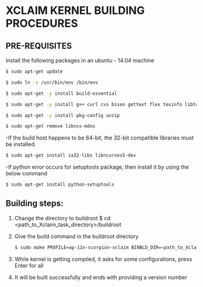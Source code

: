 # XCLAIM KERNEL BUILDING PROCEDURES
## PRE-REQUISITES

Install the following packages in an ubuntu - 14.04 machine

```bash
$ sudo apt-get update

$ sudo ln -s /usr/bin/env /bin/env

$ sudo apt-get -y install build-essential

$ sudo apt-get -y install g++ curl cvs bison gettext flex texinfo libtool patch automake gawk lzma module-init-tools libssl-dev

$ sudo apt-get -y install pkg-config unzip

$ sudo apt-get remove libnss-mdns
```

-If the build host happens to be 64-bit, the 32-bit compatible libraries must be installed.

```bash
$ sudo apt-get install ia32-libs libncurses5-dev
```

-If python error occurs for setuptools package, then install it by using the below command

```bash
$ sudo apt-get install python-setuptools
```

## Building steps:

1)	Change the directory to buildroot
		$ cd <path_to_Xclaim_task_directory>/buildroot

2) Give the build command in the buildroot directory
	```bash
	$ sudo make PROFILE=ap-11n-scorpion-xclaim BINBLD_DIR=<path_to_Xclaim_task_directory> BINBLD_IMPORT_TARBALL=depot-release-ap_11ax_x2_ap-arm-qca-solo_112.1.0.0.3.tzg
	```
3) While kernel is getting compiled, it asks for some configurations, press Enter for all
4) It will be built successfully and ends with providing a version number
